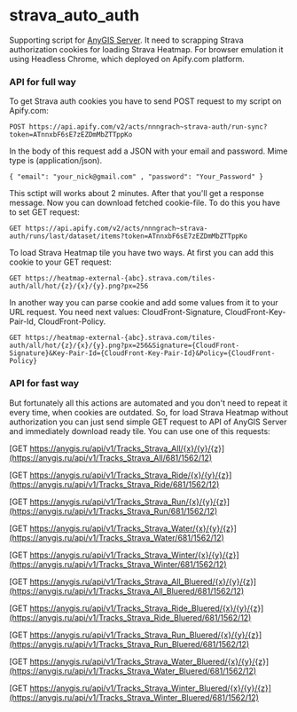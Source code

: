 # strava_auto_auth

Supporting script for [AnyGIS Server][00]. It need to scrapping Strava authorization cookies for loading Strava Heatmap. For browser emulation it using Headless Chrome, which deployed on Apify.com platform.

### API for full way

To get Strava auth cookies you have to send POST request to my script on Apify.com:

`POST https://api.apify.com/v2/acts/nnngrach~strava-auth/run-sync?token=ATnnxbF6sE7zEZDmMbZTTppKo`

In the body of this request add a JSON with your email and password. Mime type is (application/json).

`{ "email": "your_nick@gmail.com" , "password": "Your_Password" }`


This sctipt will works about 2 minutes. After that you'll get a response message. Now you can download fetched cookie-file. To do this you have to set GET request:

`GET https://api.apify.com/v2/acts/nnngrach~strava-auth/runs/last/dataset/items?token=ATnnxbF6sE7zEZDmMbZTTppKo`


To load Strava Heatmap tile you have two ways. At first you can add this cookie to your GET request:

`GET https://heatmap-external-{abc}.strava.com/tiles-auth/all/hot/{z}/{x}/{y}.png?px=256`

In another way you can parse cookie and add some values from it to your URL request. You need next values: CloudFront-Signature, CloudFront-Key-Pair-Id, CloudFront-Policy.

`GET https://heatmap-external-{abc}.strava.com/tiles-auth/all/hot/{z}/{x}/{y}.png?px=256&Signature={CloudFront-Signature}&Key-Pair-Id={CloudFront-Key-Pair-Id}&Policy={CloudFront-Policy}`


### API for fast way

But fortunately all this actions are automated and you don't need to repeat it every time, when cookies are outdated. So, for load Strava Heatmap without authorization you can just send simple GET request to API of AnyGIS Server and immediately download ready tile. You can use one of this requests:


[GET https://anygis.ru/api/v1/Tracks_Strava_All/{x}/{y}/{z}](https://anygis.ru/api/v1/Tracks_Strava_All/681/1562/12)

[GET https://anygis.ru/api/v1/Tracks_Strava_Ride/{x}/{y}/{z}](https://anygis.ru/api/v1/Tracks_Strava_Ride/681/1562/12)

[GET https://anygis.ru/api/v1/Tracks_Strava_Run/{x}/{y}/{z}](https://anygis.ru/api/v1/Tracks_Strava_Run/681/1562/12)

[GET https://anygis.ru/api/v1/Tracks_Strava_Water/{x}/{y}/{z}](https://anygis.ru/api/v1/Tracks_Strava_Water/681/1562/12)

[GET https://anygis.ru/api/v1/Tracks_Strava_Winter/{x}/{y}/{z}](https://anygis.ru/api/v1/Tracks_Strava_Winter/681/1562/12)


[GET https://anygis.ru/api/v1/Tracks_Strava_All_Bluered/{x}/{y}/{z}](https://anygis.ru/api/v1/Tracks_Strava_All_Bluered/681/1562/12)

[GET https://anygis.ru/api/v1/Tracks_Strava_Ride_Bluered/{x}/{y}/{z}](https://anygis.ru/api/v1/Tracks_Strava_Ride_Bluered/681/1562/12)

[GET https://anygis.ru/api/v1/Tracks_Strava_Run_Bluered/{x}/{y}/{z}](https://anygis.ru/api/v1/Tracks_Strava_Run_Bluered/681/1562/12)

[GET https://anygis.ru/api/v1/Tracks_Strava_Water_Bluered/{x}/{y}/{z}](https://anygis.ru/api/v1/Tracks_Strava_Water_Bluered/681/1562/12)

[GET https://anygis.ru/api/v1/Tracks_Strava_Winter_Bluered/{x}/{y}/{z}](https://anygis.ru/api/v1/Tracks_Strava_Winter_Bluered/681/1562/12)



[00]: https://github.com/nnngrach/AnyGIS_server